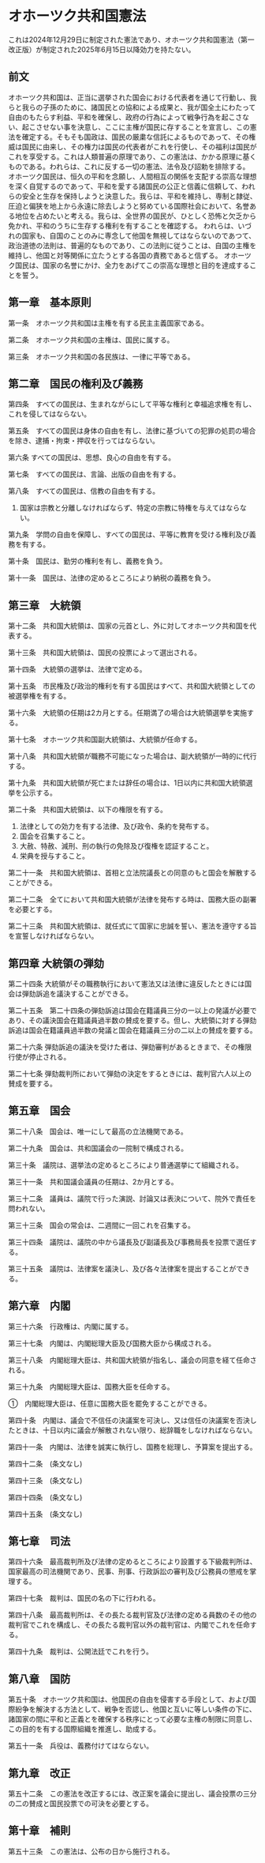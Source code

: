 # オホーツク共和国憲法

これは2024年12月29日に制定された憲法であり、オホーツク共和国憲法（第一改正版）が制定された2025年6月15日以降効力を持たない。

## 前文

オホーツク共和国は、正当に選挙された国会における代表者を通じて行動し、我らと我らの子孫のために、諸国民との協和による成果と、我が国全土にわたって自由のもたらす利益、平和を確保し、政府の行為によって戦争行為を起こさない、起こさせない事を決意し、ここに主権が国民に存することを宣言し、この憲法を確定する。そもそも国政は、国民の厳粛な信託によるものであって、その権威は国民に由来し、その権力は国民の代表者がこれを行使し、その福利は国民がこれを享受する。これは人類普遍の原理であり、この憲法は、かかる原理に基くものである。われらは、これに反する一切の憲法、法令及び詔勅を排除する。
オホーツク国民は、恒久の平和を念願し、人間相互の関係を支配する崇高な理想を深く自覚するのであって、平和を愛する諸国民の公正と信義に信頼して、われらの安全と生存を保持しようと決意した。我らは、平和を維持し、専制と隷従、圧迫と偏狭を地上から永遠に除去しようと努めている国際社会において、名誉ある地位を占めたいと考える。我らは、全世界の国民が、ひとしく恐怖と欠乏から免かれ、平和のうちに生存する権利を有することを確認する。
われらは、いづれの国家も、自国のことのみに専念して他国を無視してはならないのであつて、政治道徳の法則は、普遍的なものであり、この法則に従うことは、自国の主権を維持し、他国と対等関係に立たうとする各国の責務であると信ずる。
オホーツク国民は、国家の名誉にかけ、全力をあげてこの崇高な理想と目的を達成することを誓う。

## 第一章　基本原則
第一条　オホーツク共和国は主権を有する民主主義国家である。

第二条　オホーツク共和国の主権は、国民に属する。

第三条　オホーツク共和国の各民族は、一律に平等である。

## 第二章　国民の権利及び義務

第四条　すべての国民は、生まれながらにして平等な権利と幸福追求権を有し、これを侵してはならない。

第五条　すべての国民は身体の自由を有し、法律に基づいての犯罪の処罰の場合を除き、逮捕・拘束・押収を行ってはならない。

第六条 すべての国民は、思想、良心の自由を有する。

第七条　すべての国民は、言論、出版の自由を有する。

第八条　すべての国民は、信教の自由を有する。

1. 国家は宗教と分離しなければならず、特定の宗教に特権を与えてはならない。

第九条　学問の自由を保障し、すべての国民は、平等に教育を受ける権利及び義務を有する。

第十条　国民は、勤労の権利を有し、義務を負う。

第十一条　国民は、法律の定めるところにより納税の義務を負う。

## 第三章　大統領
第十二条　共和国大統領は、国家の元首とし、外に対してオホーツク共和国を代表する。

第十三条　共和国大統領は、国民の投票によって選出される。

第十四条　大統領の選挙は、法律で定める。

第十五条　市民権及び政治的権利を有する国民はすべて、共和国大統領としての被選挙権を有する。

第十六条　大統領の任期は2カ月とする。任期満了の場合は大統領選挙を実施する。

第十七条　オホーツク共和国副大統領は、大統領が任命する。

第十八条　共和国大統領が職務不可能になった場合は、副大統領が一時的に代行する。

第十九条　共和国大統領が死亡または辞任の場合は、1日以内に共和国大統領選挙を公示する。

第二十条　共和国大統領は、以下の権限を有する。
1. 法律としての効力を有する法律、及び政令、条約を発布する。
2. 国会を召集すること。
3. 大赦、特赦、減刑、刑の執行の免除及び復権を認証すること。
4. 栄典を授与すること。

第二十一条　共和国大統領は、首相と立法院議長との同意のもと国会を解散することができる。

第二十二条　全てにおいて共和国大統領が法律を発布する時は、国務大臣の副署を必要とする。

第二十三条　共和国大統領は、就任式にて国家に忠誠を誓い、憲法を遵守する旨を宣誓しなければならない。

## 第四章 大統領の弾劾
第二十四条 大統領がその職務執行において憲法又は法律に違反したときには国会は弾劾訴追を議決することができる。

第二十五条　第二十四条の弾劾訴追は国会在籍議員三分の一以上の発議が必要であり、その議決国会在籍議員過半数の賛成を要する。但し、大統領に対する弾劾訴追は国会在籍議員過半数の発議と国会在籍議員三分の二以上の賛成を要する。

第二十六条 弾劾訴追の議決を受けた者は、弾劾審判があるときまで、その権限行使が停止される。

第二十七条 弾劾裁判所において弾劾の決定をするときには、裁判官六人以上の賛成を要する。

## 第五章　国会

第二十八条　国会は、唯一にして最高の立法機関である。

第二十九条　国会は、共和国議会の一院制で構成される。

第三十条　議院は、選挙法の定めるところにより普通選挙にて組織される。

第三十一条　共和国議会議員の任期は、2か月とする。

第三十二条　議員は、議院で行った演説、討論又は表決について、院外で責任を問われない。

第三十三条　国会の常会は、二週間に一回これを召集する。

第三十四条　議院は、議院の中から議長及び副議長及び事務局長を投票で選任する。

第三十五条　議院は、法律案を議決し、及び各々法律案を提出することができる。

## 第六章　内閣

第三十六条　行政権は、内閣に属する。

第三十七条　内閣は、内閣総理大臣及び国務大臣から構成される。

第三十八条　内閣総理大臣は、共和国大統領が指名し、議会の同意を経て任命される。

第三十九条　内閣総理大臣は、国務大臣を任命する。

①　内閣総理大臣は、任意に国務大臣を罷免することができる。

第四十条　内閣は、議会で不信任の決議案を可決し、又は信任の決議案を否決したときは、十日以内に議会が解散されない限り、総辞職をしなければならない。

第四十一条　内閣は、法律を誠実に執行し、国務を総理し、予算案を提出する。

第四十二条　(条文なし)

第四十三条　(条文なし)

第四十四条　(条文なし)

第四十五条　(条文なし)

## 第七章　司法

第四十六条　最高裁判所及び法律の定めるところにより設置する下級裁判所は、国家最高の司法機関であり、民事、刑事、行政訴訟の審判及び公務員の懲戒を掌理する。

第四十七条　裁判は、国民の名の下に行われる。

第四十八条　最高裁判所は、その長たる裁判官及び法律の定める員数のその他の裁判官でこれを構成し、その長たる裁判官以外の裁判官は、内閣でこれを任命する。

第四十九条　裁判は、公開法廷でこれを行う。

## 第八章　国防

第五十条　オホーツク共和国は、他国民の自由を侵害する手段として、および国際紛争を解決する方法として、戦争を否認し、他国と互いに等しい条件の下に、諸国家の間に平和と正義とを確保する秩序にとって必要な主権の制限に同意し、この目的を有する国際組織を推進し、助成する。

第五十一条　兵役は、義務付けてはならない。

## 第九章　改正

第五十二条　この憲法を改正するには、改正案を議会に提出し、議会投票の三分の二の賛成と国民投票での可決を必要とする。

## 第十章　補則

第五十三条　この憲法は、公布の日から施行される。

